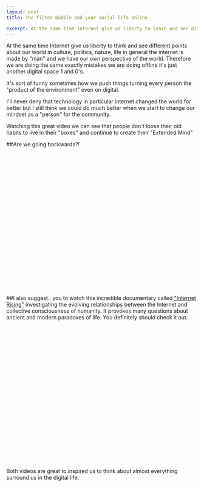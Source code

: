 ```yaml
---
layout: post
title: The filter bubble and your social life online.

excerpt: At the same time Internet give us liberty to learn and see different things about our world, about cultures, politics, nature, life in general...
---
```

 
At the same time Internet give us liberty to think and see different points about our world in culture, politics, nature, life in general the internet is made by "man" and we have our own perspective of the world.
Therefore we are doing the same exactly mistakes we are doing offline it's just another digital space 1 and 0's.

It's sort of funny sometimes how we push things turning every person the "product of the environment" even on digital.

I'll never deny that technology in particular internet changed the world for better but I still think we could do much better when we start to change our mindset as a "person" for the community.

Watching this great video we can see that people don't loose their old habits to live in their "boxes" and continue to create their "Extended Mind"

##Are we going backwards?!

<object width="640" height="360"><param name="movie" value="http://www.youtube.com/v/B8ofWFx525s?version=3&amp;hl=en_US"></param><param name="allowFullScreen" value="true"></param><param name="allowscriptaccess" value="always"></param><embed src="http://www.youtube.com/v/B8ofWFx525s?version=3&amp;hl=en_US" type="application/x-shockwave-flash" width="640" height="360" allowscriptaccess="always" allowfullscreen="true"></embed></object>

##I also suggest..
you to watch this incredible documentary called <a href="http://internetrising.net/" title="internet rising" target="_blanc">"Internet Rising"</a> investigating the evolving relationships between the Internet and collective consciousness of humanity. It provokes many questions about ancient and modern paradoxes of life. You definitely should check it out.

<object width="640" height="360"><param name="movie" value="http://www.youtube.com/v/pMh8oBdKkK4?version=3&amp;hl=en_US"></param><param name="allowFullScreen" value="true"></param><param name="allowscriptaccess" value="always"></param><embed src="http://www.youtube.com/v/pMh8oBdKkK4?version=3&amp;hl=en_US" type="application/x-shockwave-flash" width="640" height="360" allowscriptaccess="always" allowfullscreen="true"></embed></object>

Both videos are great to inspired us to think about almost everything surround us in the digital life.